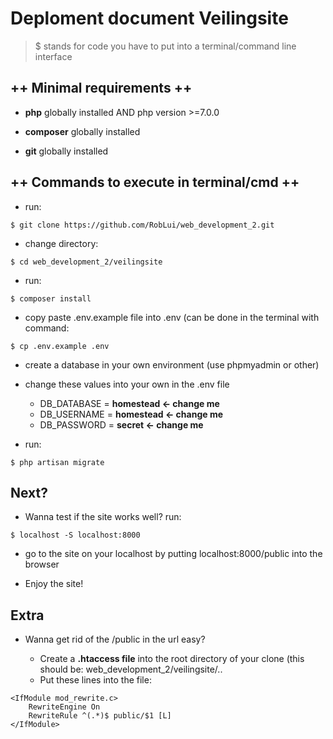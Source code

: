 # Deploment document Veilingsite

> $ stands for code you have to put into a terminal/command line interface

## ++ Minimal requirements ++

- **php** globally installed AND php version >=7.0.0

- **composer** globally installed

- **git** globally installed


## ++ Commands to execute in terminal/cmd ++

- run: 

```
$ git clone https://github.com/RobLui/web_development_2.git

```

- change directory: 

```
$ cd web_development_2/veilingsite
```

- run: 

```
$ composer install
```

- copy paste .env.example file into .env (can be done in the terminal with command: 

```
$ cp .env.example .env
```

- create a database in your own environment (use phpmyadmin or other)

- change these values into your own in the .env file
	- DB_DATABASE = **homestead <- change me**
	- DB_USERNAME = **homestead <- change me**
	- DB_PASSWORD = **secret <- change me**

- run: 

```
$ php artisan migrate
```

## Next?

- Wanna test if the site works well? run: 

```
$ localhost -S localhost:8000
```

- go to the site on your localhost by putting localhost:8000/public into the browser

- Enjoy the site!


## Extra

- Wanna get rid of the /public in the url easy?

	- Create a **.htaccess file** into the root directory of your clone (this should be: web_development_2/veilingsite/..
	- Put these lines into the file:

```
<IfModule mod_rewrite.c>
	RewriteEngine On
	RewriteRule ^(.*)$ public/$1 [L]
</IfModule>
```